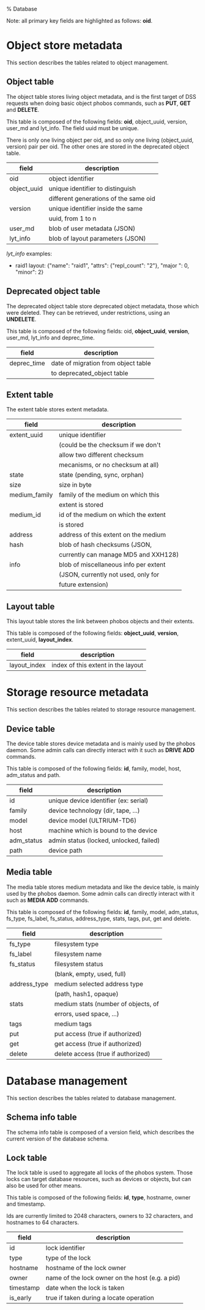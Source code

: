% Database

Note: all primary key fields are highlighted as follows: __oid__.

# Object store metadata
This section describes the tables related to object management.

## Object table
The object table stores living object metadata, and is the first target of
DSS requests when doing basic object phobos commands, such as **PUT**, **GET**
and **DELETE**.

This table is composed of the following fields: __oid__, object_uuid, version,
user_md and lyt_info. The field uuid must be unique.

There is only one living object per oid, and so only one living (object_uuid,
version) pair per oid. The other ones are stored in the deprecated object table.

| field             | description                           |
|-------------------|---------------------------------------|
| oid               | object identifier                     |
| object_uuid       | unique identifier to distinguish      |
|                   | different generations of the same oid |
| version           | unique identifier inside the same     |
|                   | uuid, from 1 to n                     |
| user_md           | blob of user metadata (JSON)          |
| lyt_info          | blob of layout parameters (JSON)      |

_lyt_info_ examples:

- raid1 layout: {"name": "raid1", "attrs": {"repl_count": "2"}, "major
": 0, "minor": 2}

## Deprecated object table
The deprecated object table store deprecated object metadata, those which
were deleted. They can be retrieved, under restrictions, using an **UNDELETE**.

This table is composed of the following fields: oid, __object_uuid__,
__version__, user_md, lyt_info and deprec_time.

| field             | description                           |
|-------------------|---------------------------------------|
| deprec_time       | date of migration from object table   |
|                   | to deprecated_object table            |

## Extent table
The extent table stores extent metadata.

| field             | description                           |
|-------------------|---------------------------------------|
| extent_uuid       | unique identifier                     |
|                   | (could be the checksum if we don't    |
|                   | allow two different checksum          |
|                   | mecanisms, or no checksum at all)     |
| state             | state (pending, sync, orphan)         |
| size              | size in byte                          |
| medium_family     | family of the medium on which this    |
|                   | extent is stored                      |
| medium_id         | id of the medium on which the extent  |
|                   | is stored                             |
| address           | address of this extent on the medium  |
| hash              | blob of hash checksums (JSON,         |
|                   | currently can manage MD5 and XXH128)  |
| info              | blob of miscellaneous info per extent |
|                   | (JSON, currently not used, only for   |
|                   |  future extension)                    |

## Layout table
This layout table stores the link between phobos objects and their extents.

This table is composed of the following fields: __object_uuid__,
__version__, extent_uuid, __layout_index__.

| field             | description                           |
|-------------------|---------------------------------------|
| layout_index      | index of this extent in the layout    |

# Storage resource metadata
This section describes the tables related to storage resource management.

## Device table
The device table stores device metadata and is mainly used by the phobos
daemon. Some admin calls can directly interact with it such as **DRIVE ADD**
commands.

This table is composed of the following fields: __id__, family, model, host,
adm_status and path.

| field             | description                             |
|-------------------|-----------------------------------------|
| id                | unique device identifier (ex: serial)   |
| family            | device technology (dir, tape, ...)      |
| model             | device model (ULTRIUM-TD6)              |
| host              | machine which is bound to the device    |
| adm_status        | admin status (locked, unlocked, failed) |
| path              | device path                             |

## Media table
The media table stores medium metadata and like the device table, is mainly
used by the phobos daemon. Some admin calls can directly interact with it
such as **MEDIA ADD** commands.

This table is composed of the following fields: __id__, family, model,
adm_status, fs_type, fs_label, fs_status, address_type, stats, tags, put, get
and delete.

| field             | description                           |
|-------------------|---------------------------------------|
| fs_type           | filesystem type                       |
| fs_label          | filesystem name                       |
| fs_status         | filesystem status                     |
|                   | (blank, empty, used, full)            |
| address_type      | medium selected address type          |
|                   | (path, hash1, opaque)                 |
| stats             | medium stats (number of objects, of   |
|                   | errors, used space, ...)              |
| tags              | medium tags                           |
| put               | put access (true if authorized)       |
| get               | get access (true if authorized)       |
| delete            | delete access (true if authorized)    |

# Database management
This section describes the tables related to database management.

## Schema info table
The schema info table is composed of a version field, which describes the
current version of the database schema.

## Lock table
The lock table is used to aggregate all locks of the phobos system. Those locks
can target database resources, such as devices or objects, but can also be used
for other means.

This table is composed of the following fields: __id__, __type__, hostname,
owner and timestamp.

Ids are currently limited to 2048 characters, owners to 32 characters, and
hostnames to 64 characters.

| field             | description                                     |
|-------------------|-------------------------------------------------|
| id                | lock identifier                                 |
| type              | type of the lock                                |
| hostname          | hostname of the lock owner                      |
| owner             | name of the lock owner on the host (e.g. a pid) |
| timestamp         | date when the lock is taken                     |
| is_early          | true if taken during a locate operation         |
